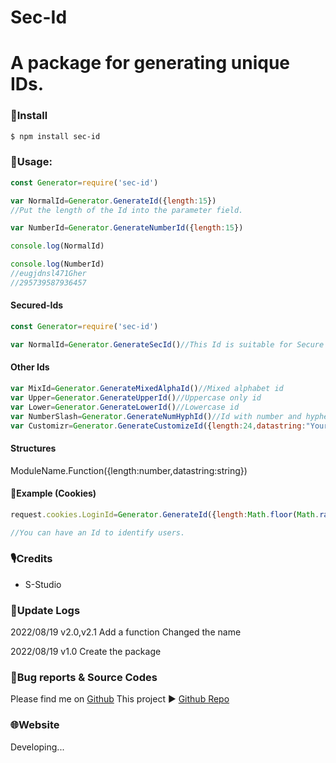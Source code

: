 # Sec-Id 

# A package for generating unique IDs.

### 🔽Install
```bash
$ npm install sec-id
```

### 🔨Usage:

```javascript
const Generator=require('sec-id')

var NormalId=Generator.GenerateId({length:15})
//Put the length of the Id into the parameter field.

var NumberId=Generator.GenerateNumberId({length:15})

console.log(NormalId)

console.log(NumberId)
//eugjdnsl471Gher
//295739587936457
```
#### Secured-Ids
```javascript
const Generator=require('sec-id')

var NormalId=Generator.GenerateSecId()//This Id is suitable for Secure Purposes
```
#### Other Ids
```javascript
var MixId=Generator.GenerateMixedAlphaId()//Mixed alphabet id
var Upper=Generator.GenerateUpperId()//Uppercase only id
var Lower=Generator.GenerateLowerId()//Lowercase id
var NumberSlash=Generator.GenerateNumHyphId()//Id with number and hyphen -
var Customizr=Generator.GenerateCustomizeId({length:24,datastring:"YourDataString"})//Get ID with custumized characters
```
#### Structures
ModuleName.Function({length:number,datastring:string})
#### 🍪Example (Cookies)
```javascript
request.cookies.LoginId=Generator.GenerateId({length:Math.floor(Math.random()*88)+12})

//You can have an Id to identify users.
```
### 🎙Credits

- S-Studio

### 🎉Update Logs
2022/08/19 v2.0,v2.1
Add a function
Changed the name

2022/08/19 v1.0
Create the package

### 🧪Bug reports & Source Codes
Please find me on [Github](https://github.com/ScratchCoder135)
This project ▶ [Github Repo](https://github.com/ScratchCoder135/IdGen-NPM)

### 🌐Website

Developing...

